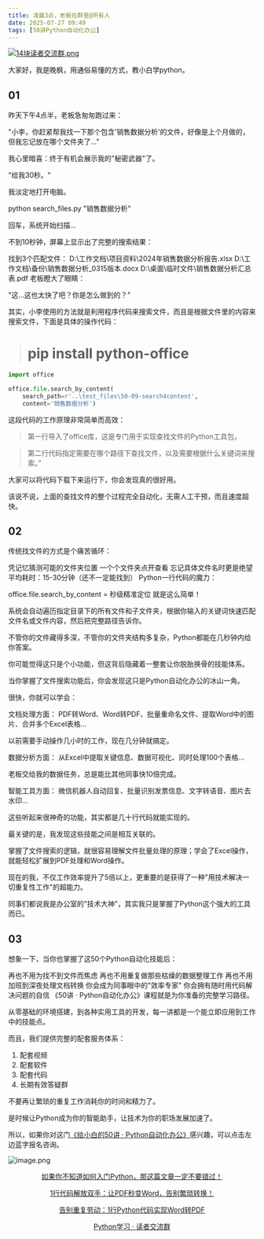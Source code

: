 ```yaml
---
title: 凌晨3点，老板在群里@所有人
date: 2025-07-27 09:49
tags: [50讲Python自动化办公]
---
```

[![14块读者交流群.png](https://raw.gitcode.com/user-images/assets/5027920/48edc8fa-6d2e-4eca-9e14-d71638eadb55/14块读者交流群.png '14块读者交流群.png')](https://mp.weixin.qq.com/s?__biz=MzUzNTc5NjA4NQ==&mid=2247502200&idx=1&sn=7e543675545ac6622123af6009fdebce&scene=21#wechat_redirect)

大家好，我是晚枫，用通俗易懂的方式，教小白学python。

## 01


昨天下午4点半，老板急匆匆跑过来：

"小李，你赶紧帮我找一下那个包含'销售数据分析'的文件，好像是上个月做的，但我忘记放在哪个文件夹了..."

我心里暗喜：终于有机会展示我的"秘密武器"了。

"给我30秒。"

我淡定地打开电脑。

python search_files.py "销售数据分析"

回车，系统开始扫描...

不到10秒钟，屏幕上显示出了完整的搜索结果：

找到3个匹配文件：
D:\工作文档\项目资料\2024年销售数据分析报告.xlsx
D:\工作文档\备份\销售数据分析_0315版本.docx
D:\桌面\临时文件\销售数据分析汇总表.pdf
老板瞪大了眼睛：

"这...这也太快了吧？你是怎么做到的？"

其实，小李使用的方法就是利用程序代码来搜索文件，而且是根据文件里的内容来搜索文件，下面是具体的操作代码：
> # pip install python-office
```python
import office

office.file.search_by_content(
    search_path=r'..\test_files\50-09-search4content',
    content='销售数据分析')
```

这段代码的工作原理非常简单而高效：

>第一行导入了office库，这是专门用于实现查找文件的Python工具包，

>第二行代码指定需要在哪个路径下查找文件，以及需要根据什么关键词来搜索。”

大家可以将代码下载下来运行下，你会发现真的很好用。

该说不说，上面的查找文件的整个过程完全自动化，无需人工干预，而且速度超快。


## 02

传统找文件的方式是个痛苦循环：

凭记忆猜测可能的文件夹位置
一个个文件夹点开查看
忘记具体文件名时更是绝望
平均耗时：15-30分钟（还不一定能找到）
Python一行代码的魔力：

office.file.search_by_content = 秒级精准定位
就是这么简单！

系统会自动遍历指定目录下的所有文件和子文件夹，根据你输入的关键词快速匹配文件名或文件内容，然后把完整路径告诉你。

不管你的文件藏得多深，不管你的文件夹结构多复杂，Python都能在几秒钟内给你答案。

你可能觉得这只是个小功能，但这背后隐藏着一整套让你脱胎换骨的技能体系。

当你掌握了文件搜索功能后，你会发现这只是Python自动化办公的冰山一角。

很快，你就可以学会：

文档处理方面： PDF转Word、Word转PDF、批量重命名文件、提取Word中的图片、合并多个Excel表格...

以前需要手动操作几小时的工作，现在几分钟就搞定。

数据分析方面： 从Excel中提取关键信息、数据可视化、同时处理100个表格...

老板交给我的数据任务，总是能比其他同事快10倍完成。

智能工具方面： 微信机器人自动回复、批量识别发票信息、文字转语音、图片去水印...

这些听起来很神奇的功能，其实都是几十行代码就能实现的。

最关键的是，我发现这些技能之间是相互关联的。

掌握了文件搜索的逻辑，就很容易理解文件批量处理的原理；学会了Excel操作，就能轻松扩展到PDF处理和Word操作。

现在的我，不仅工作效率提升了5倍以上，更重要的是获得了一种"用技术解决一切重复性工作"的超能力。

同事们都说我是办公室的"技术大神"，其实我只是掌握了Python这个强大的工具而已。


## 03

想象一下，当你也掌握了这50个Python自动化技能后：

再也不用为找不到文件而焦虑
再也不用重复做那些枯燥的数据整理工作
再也不用加班到深夜处理文档转换
你会成为同事眼中的"效率专家"
你会拥有随时用代码解决问题的自信
《50讲 · Python自动化办公》课程就是为你准备的完整学习路径。

从零基础的环境搭建，到各种实用工具的开发，每一讲都是一个能立即应用到工作中的技能点。

而且，我们提供完整的配套服务体系：

1. 配套视频
2. 配套软件
3. 配套代码
4. 长期有效答疑群



不要再让繁琐的重复工作消耗你的时间和精力了。

是时候让Python成为你的智能助手，让技术为你的职场发展加速了。

所以，如果你对这门[《给小白的50讲 · Python自动化办公》](https://mp.weixin.qq.com/merchant/mppaysubscribe?action=go_paid_article&article_url=https%3A%2F%2Fmp.weixin.qq.com%2Fs%2F9hB7Ghyf_km5ARSBBWt4BQ&token=772408466&lang=zh_CN)感兴趣，可以点击左边蓝字报名咨询。

![image.png](https://raw.gitcode.com/user-images/assets/5027920/df7121f7-192b-42e5-a627-fbe859fa12d2/image.png 'image.png')

<center> 
  
[如果你不知道如何入门Python，那这篇文章一定不要错过！](https://mp.weixin.qq.com/s?__biz=MzUzNTc5NjA4NQ==&mid=2247502159&idx=1&sn=2055640a3601d937cd54d04a51d0efd3&scene=21#wechat_redirect)

[1行代码解放双手：让PDF秒变Word，告别繁琐转换！](https://mp.weixin.qq.com/s?__biz=MzUzNTc5NjA4NQ==&mid=2247502168&idx=1&sn=79525915ec587f41e4ec47dc595a40b5&scene=21#wechat_redirect)

[告别重复劳动：1行Python代码实现Word转PDF](https://mp.weixin.qq.com/s/REQnMjSIaR9IdLxE6IsLig?token=772408466&lang=zh_CN)

[Python学习 · 读者交流群](https://mp.weixin.qq.com/s?__biz=MzUzNTc5NjA4NQ==&mid=2247502200&idx=1&sn=7e543675545ac6622123af6009fdebce&scene=21#wechat_redirect)
  
<center>
